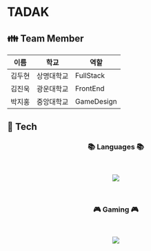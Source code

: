 # TADAK



## :family: Team Member
|이름|학교|역할|
|---|---|---|
|김두현|상명대학교|FullStack|
|김진욱|광운대학교|FrontEnd|
|박지홍|중앙대학교|GameDesign|



## :wrench: Tech
<h3 align="center"><b>📚 Languages 📚</b></h3>
</br>
<p align="center">
<img src="https://img.shields.io/badge/c%23-%23239120.svg?style=for-the-badge&logo=c-sharp&logoColor=white"/>
</p>
</br>



<h3 align="center"><b>🎮 Gaming 🎮</b></h3>
</br>
<p align="center">
<img src="https://img.shields.io/badge/unity-%23000000.svg?style=for-the-badge&logo=unity&logoColor=white"/>
</p>
